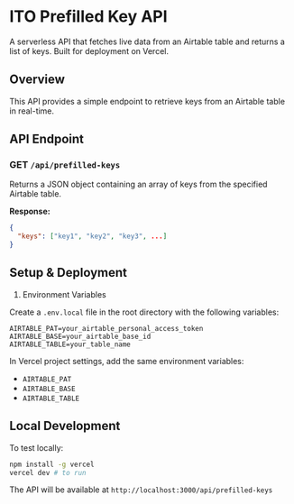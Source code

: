 # ITO Prefilled Key API

A serverless API that fetches live data from an Airtable table and returns a list of keys. Built for deployment on Vercel.

## Overview

This API provides a simple endpoint to retrieve keys from an Airtable table in real-time. 

## API Endpoint

### GET `/api/prefilled-keys`

Returns a JSON object containing an array of keys from the specified Airtable table.

**Response:**
```json
{
  "keys": ["key1", "key2", "key3", ...]
}
```

## Setup & Deployment

1. Environment Variables

Create a `.env.local` file in the root directory with the following variables:

```env
AIRTABLE_PAT=your_airtable_personal_access_token
AIRTABLE_BASE=your_airtable_base_id
AIRTABLE_TABLE=your_table_name
```


In Vercel project settings, add the same environment variables:
- `AIRTABLE_PAT`
- `AIRTABLE_BASE` 
- `AIRTABLE_TABLE`

## Local Development

To test locally:

```bash
npm install -g vercel 
vercel dev # to run 
```

The API will be available at `http://localhost:3000/api/prefilled-keys`


